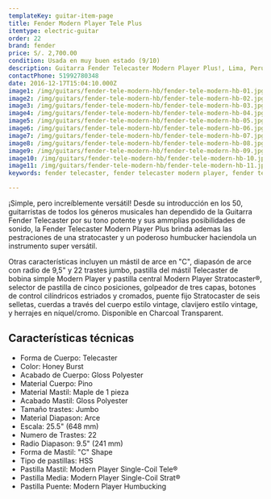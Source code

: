 ```yaml
---
templateKey: guitar-item-page
title: Fender Modern Player Tele Plus
itemtype: electric-guitar
order: 22
brand: fender
price: S/. 2,700.00
condition: Usada en muy buen estado (9/10)
description: Guitarra Fender Telecaster Modern Player Plus!, Lima, Peru
contactPhone: 51992780348
date: 2016-12-17T15:04:10.000Z
image1: /img/guitars/fender-tele-modern-hb/fender-tele-modern-hb-01.jpg
image2: /img/guitars/fender-tele-modern-hb/fender-tele-modern-hb-02.jpg
image3: /img/guitars/fender-tele-modern-hb/fender-tele-modern-hb-03.jpg
image4: /img/guitars/fender-tele-modern-hb/fender-tele-modern-hb-04.jpg
image5: /img/guitars/fender-tele-modern-hb/fender-tele-modern-hb-05.jpg
image6: /img/guitars/fender-tele-modern-hb/fender-tele-modern-hb-06.jpg
image7: /img/guitars/fender-tele-modern-hb/fender-tele-modern-hb-07.jpg
image8: /img/guitars/fender-tele-modern-hb/fender-tele-modern-hb-08.jpg
image9: /img/guitars/fender-tele-modern-hb/fender-tele-modern-hb-09.jpg
image10: /img/guitars/fender-tele-modern-hb/fender-tele-modern-hb-10.jpg
image11: /img/guitars/fender-tele-modern-hb/fender-tele-modern-hb-11.jpg
keywords: fender telecaster, fender telecaster modern player, fender telecaster modern player

---
```

¡Simple, pero increíblemente versátil! Desde su introducción en los 50, guitarristas de todos los géneros musicales han dependido de la Guitarra Fender Telecaster por su tono potente y sus ammplias posibilidades de sonido, la Fender Telecaster Modern Player Plus brinda ademas las pestraciones de una stratocaster y un poderoso humbucker haciendola un instrumento super versátil.

Otras características incluyen un mástil de arce en "C", diapasón de arce con radio de 9,5" y 22 trastes jumbo, pastilla del mástil Telecaster de bobina simple Modern Player y pastilla central Modern Player Stratocaster®, selector de pastilla de cinco posiciones, golpeador de tres capas, botones de control cilíndricos estriados y cromados, puente fijo Stratocaster de seis selletas, cuerdas a través del cuerpo estilo vintage, clavijero estilo vintage, y herrajes en níquel/cromo. Disponible en Charcoal Transparent.

## Características técnicas

* Forma de Cuerpo: Telecaster
* Color: Honey Burst
* Acabado de Cuerpo: Gloss Polyester
* Material Cuerpo: Pino
* Material Mastil: Maple de 1 pieza
* Acabado Mastil: Gloss Polyester
* Tamaño trastes: Jumbo
* Material Diapason: Arce
* Escala: 25.5" (648 mm)
* Numero de Trastes: 22
* Radio Diapason: 9.5" (241 mm)
* Forma de Mastil: "C" Shape
* Tipo de pastillas: HSS
* Pastilla Mastil: Modern Player Single-Coil Tele®
* Pastilla Media: Modern Player Single-Coil Strat®
* Pastilla Puente: Modern Player Humbucking